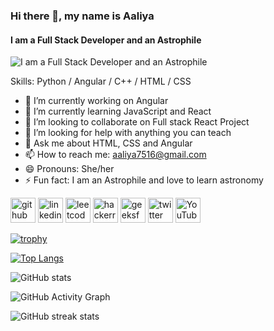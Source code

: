 ### Hi there 👋, my name is Aaliya
#### I am a Full Stack Developer and an Astrophile
![I am a Full Stack Developer and an Astrophile](https://arturssmirnovs.github.io/github-profile-readme-generator/images/banner.png)


Skills: Python / Angular / C++ / HTML / CSS

- 🔭 I’m currently working on Angular 
- 🌱 I’m currently learning JavaScript and React 
- 👯 I’m looking to collaborate on Full stack React Project 
- 🤔 I’m looking for help with anything you can teach 
- 💬 Ask me about HTML, CSS and Angular 
- 📫 How to reach me: aaliya7516@gmail.com 
- 😄 Pronouns: She/her 
- ⚡ Fun fact: I am an Astrophile and love to learn astronomy 


[<img src='https://cdn.jsdelivr.net/npm/simple-icons@3.0.1/icons/github.svg' alt='github' height='40'>](https://github.com/Aaliya7516)      [<img src='https://cdn.jsdelivr.net/npm/simple-icons@3.0.1/icons/linkedin.svg' alt='linkedin' height='40'>](https://www.linkedin.com/in/aaliya7516/)      [<img src='https://cdn.jsdelivr.net/npm/simple-icons@3.0.1/icons/leetcode.svg' alt='leetcode' height='40'>](https://leetcode.com/aaliya7516/)      [<img src='https://cdn.jsdelivr.net/npm/simple-icons@3.0.1/icons/hackerrank.svg' alt='hackerrank' height='40'>](https://www.hackerrank.com/aaliya7516)     [<img src='https://cdn.jsdelivr.net/npm/simple-icons@3.0.1/icons/geeksforgeeks.svg' alt='geeksforgeeks' height='40'>](https://auth.geeksforgeeks.org/user/User_vbm6)     [<img src='https://cdn.jsdelivr.net/npm/simple-icons@3.0.1/icons/twitter.svg' alt='twitter' height='40'>](https://twitter.com/unknown15184522)      [<img src='https://cdn.jsdelivr.net/npm/simple-icons@3.0.1/icons/youtube.svg' alt='YouTube' height='40'>](https://www.youtube.com/channel/UCneS5EQ6TxCYZEbNyrilX8Q)


[![trophy](https://github-profile-trophy.vercel.app/?username=Aaliya7516)](https://github.com/ryo-ma/github-profile-trophy)

[![Top Langs](https://github-readme-stats.vercel.app/api/top-langs/?username=Aaliya7516)](https://github.com/anuraghazra/github-readme-stats)

![GitHub stats](https://github-readme-stats.vercel.app/api?username=Aaliya7516&show_icons=true)  

![GitHub Activity Graph](https://activity-graph.herokuapp.com/graph?username=Aaliya7516)  

![GitHub streak stats](https://github-readme-streak-stats.herokuapp.com/?user=Aaliya7516)  

